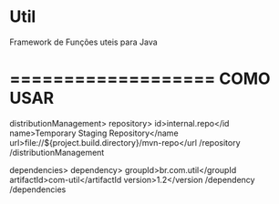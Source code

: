 # Util
Framework de Funções uteis para Java

===================
COMO USAR
===================

distributionManagement>
    repository>
        id>internal.repo</id
        name>Temporary Staging Repository</name
        url>file://${project.build.directory}/mvn-repo</url
    /repository
/distributionManagement

dependencies>
    dependency>
        groupId>br.com.util</groupId
        artifactId>com-util</artifactId
        version>1.2</version
    /dependency
/dependencies
